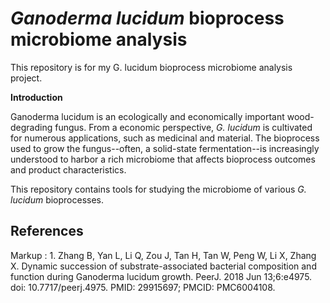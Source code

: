# *Ganoderma lucidum* bioprocess microbiome analysis
This repository is for my G. lucidum bioprocess microbiome analysis project.

**Introduction**

Ganoderma lucidum is an ecologically and economically important wood-degrading fungus. From a economic perspective, *G. lucidum* is cultivated for numerous applications, such as medicinal and material. The bioprocess used to grow the fungus--often, a solid-state fermentation--is increasingly understood to harbor a rich microbiome that affects bioprocess outcomes and product characteristics.

This repository contains tools for studying the microbiome of various *G. lucidum* bioprocesses.

## References
 Markup : 1. Zhang B, Yan L, Li Q, Zou J, Tan H, Tan W, Peng W, Li X, Zhang X. Dynamic succession of substrate-associated bacterial composition and function during Ganoderma lucidum growth. PeerJ. 2018 Jun 13;6:e4975. doi: 10.7717/peerj.4975. PMID: 29915697; PMCID: PMC6004108.


